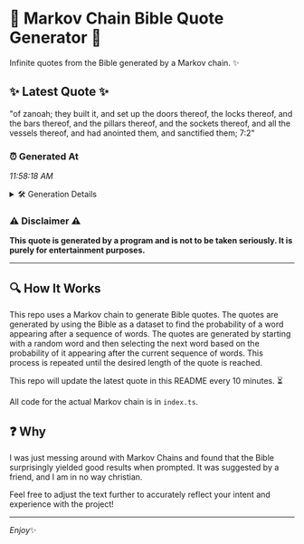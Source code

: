# 📖 Markov Chain Bible Quote Generator 📖

Infinite quotes from the Bible generated by a Markov chain. ✨

## ✨ Latest Quote ✨
"of zanoah; they built it, and set up the doors thereof, the locks thereof, and the bars thereof, and the pillars thereof, and the sockets thereof, and all the vessels thereof, and had anointed them, and sanctified them; 7:2"

### ⏰ Generated At
*11:58:18 AM*

<details>
    <summary>🛠️ Generation Details</summary>
    <p>
        <strong>🌱 Seed:</strong> of<br>
        <strong>🔄 Iterations:</strong> 38<br>
        <strong>📜 Context History:</strong><br>[ of ]: zanoah;<br>[ of, zanoah; ]: they<br>[ of, zanoah;, they ]: built<br>[ of, zanoah;, they, built ]: it,<br>[ of, zanoah;, they, built, it, ]: and<br>[ of, zanoah;, they, built, it,, and ]: set<br>[ zanoah;, they, built, it,, and, set ]: up<br>[ they, built, it,, and, set, up ]: the<br>[ built, it,, and, set, up, the ]: doors<br>[ it,, and, set, up, the, doors ]: thereof,<br>[ and, set, up, the, doors, thereof, ]: the<br>[ set, up, the, doors, thereof,, the ]: locks<br>[ up, the, doors, thereof,, the, locks ]: thereof,<br>[ the, doors, thereof,, the, locks, thereof, ]: and<br>[ doors, thereof,, the, locks, thereof,, and ]: the<br>[ thereof,, the, locks, thereof,, and, the ]: bars<br>[ the, locks, thereof,, and, the, bars ]: thereof,<br>[ locks, thereof,, and, the, bars, thereof, ]: and<br>[ thereof,, and, the, bars, thereof,, and ]: the<br>[ and, the, bars, thereof,, and, the ]: pillars<br>[ the, bars, thereof,, and, the, pillars ]: thereof,<br>[ bars, thereof,, and, the, pillars, thereof, ]: and<br>[ thereof,, and, the, pillars, thereof,, and ]: the<br>[ and, the, pillars, thereof,, and, the ]: sockets<br>[ the, pillars, thereof,, and, the, sockets ]: thereof,<br>[ pillars, thereof,, and, the, sockets, thereof, ]: and<br>[ thereof,, and, the, sockets, thereof,, and ]: all<br>[ and, the, sockets, thereof,, and, all ]: the<br>[ the, sockets, thereof,, and, all, the ]: vessels<br>[ sockets, thereof,, and, all, the, vessels ]: thereof,<br>[ thereof,, and, all, the, vessels, thereof, ]: and<br>[ and, all, the, vessels, thereof,, and ]: had<br>[ all, the, vessels, thereof,, and, had ]: anointed<br>[ the, vessels, thereof,, and, had, anointed ]: them,<br>[ vessels, thereof,, and, had, anointed, them, ]: and<br>[ thereof,, and, had, anointed, them,, and ]: sanctified<br>[ and, had, anointed, them,, and, sanctified ]: them;<br>[ had, anointed, them,, and, sanctified, them; ]: 7:2<br>
    </p>
</details>

### ⚠️ Disclaimer ⚠️
**This quote is generated by a program and is not to be taken seriously. It is purely for entertainment purposes.**

---

## 🔍 How It Works

This repo uses a Markov chain to generate Bible quotes. The quotes are generated by using the Bible as a dataset to find the probability of a word appearing after a sequence of words. The quotes are generated by starting with a random word and then selecting the next word based on the probability of it appearing after the current sequence of words. This process is repeated until the desired length of the quote is reached.

This repo will update the latest quote in this README every 10 minutes. ⏳

All code for the actual Markov chain is in `index.ts`.

## ❓ Why

I was just messing around with Markov Chains and found that the Bible surprisingly yielded good results when prompted. 
It was suggested by a friend, and I am in no way christian.

Feel free to adjust the text further to accurately reflect your intent and experience with the project!

---

*Enjoy*✨
